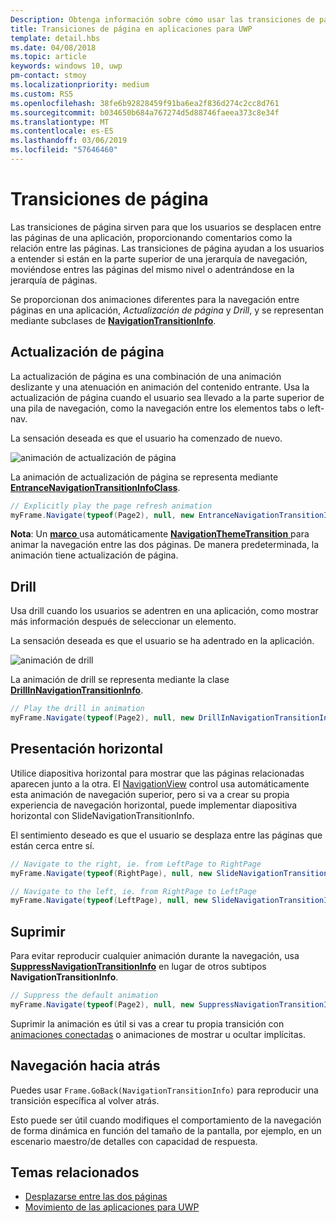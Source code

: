 ```yaml
---
Description: Obtenga información sobre cómo usar las transiciones de página en sus aplicaciones para UWP.
title: Transiciones de página en aplicaciones para UWP
template: detail.hbs
ms.date: 04/08/2018
ms.topic: article
keywords: windows 10, uwp
pm-contact: stmoy
ms.localizationpriority: medium
ms.custom: RS5
ms.openlocfilehash: 38fe6b92828459f91ba6ea2f836d274c2cc8d761
ms.sourcegitcommit: b034650b684a767274d5d88746faeea373c8e34f
ms.translationtype: MT
ms.contentlocale: es-ES
ms.lasthandoff: 03/06/2019
ms.locfileid: "57646460"
---
```

# <a name="page-transitions"></a>Transiciones de página

Las transiciones de página sirven para que los usuarios se desplacen entre las páginas de una aplicación, proporcionando comentarios como la relación entre las páginas. Las transiciones de página ayudan a los usuarios a entender si están en la parte superior de una jerarquía de navegación, moviéndose entres las páginas del mismo nivel o adentrándose en la jerarquía de páginas.

Se proporcionan dos animaciones diferentes para la navegación entre páginas en una aplicación, *Actualización de página* y *Drill*, y se representan mediante subclases de [**NavigationTransitionInfo**](https://docs.microsoft.com/uwp/api/windows.ui.xaml.media.animation.navigationtransitioninfo).

## <a name="page-refresh"></a>Actualización de página

La actualización de página es una combinación de una animación deslizante y una atenuación en animación del contenido entrante. Usa la actualización de página cuando el usuario sea llevado a la parte superior de una pila de navegación, como la navegación entre los elementos tabs o left-nav.

La sensación deseada es que el usuario ha comenzado de nuevo.

![animación de actualización de página](images/page-refresh.gif)

La animación de actualización de página se representa mediante [**EntranceNavigationTransitionInfoClass**](https://docs.microsoft.com/uwp/api/windows.ui.xaml.media.animation.entrancenavigationtransitioninfo).

```csharp
// Explicitly play the page refresh animation
myFrame.Navigate(typeof(Page2), null, new EntranceNavigationTransitionInfo());

```

**Nota**: Un [ **marco** ](https://docs.microsoft.com/uwp/api/windows.ui.xaml.controls.frame) usa automáticamente [ **NavigationThemeTransition** ](https://docs.microsoft.com/uwp/api/windows.ui.xaml.media.animation.navigationthemetransition) para animar la navegación entre las dos páginas. De manera predeterminada, la animación tiene actualización de página.

## <a name="drill"></a>Drill

Usa drill cuando los usuarios se adentren en una aplicación, como mostrar más información después de seleccionar un elemento.

La sensación deseada es que el usuario se ha adentrado en la aplicación.

![animación de drill](images/drill.gif)

La animación de drill se representa mediante la clase [**DrillInNavigationTransitionInfo**](https://docs.microsoft.com/uwp/api/windows.ui.xaml.media.animation.drillinnavigationtransitioninfo).

```csharp
// Play the drill in animation
myFrame.Navigate(typeof(Page2), null, new DrillInNavigationTransitionInfo());
```

## <a name="horizontal-slide"></a>Presentación horizontal

Utilice diapositiva horizontal para mostrar que las páginas relacionadas aparecen junto a la otra. El [NavigationView](../controls-and-patterns/navigationview.md) control usa automáticamente esta animación de navegación superior, pero si va a crear su propia experiencia de navegación horizontal, puede implementar diapositiva horizontal con SlideNavigationTransitionInfo.

El sentimiento deseado es que el usuario se desplaza entre las páginas que están cerca entre sí. 

```csharp
// Navigate to the right, ie. from LeftPage to RightPage
myFrame.Navigate(typeof(RightPage), null, new SlideNavigationTransitionInfo() { SlideNavigationTransitionEffect.FromRight } );

// Navigate to the left, ie. from RightPage to LeftPage
myFrame.Navigate(typeof(LeftPage), null, new SlideNavigationTransitionInfo() { SlideNavigationTransitionEffect.FromLeft } );
```

## <a name="suppress"></a>Suprimir

Para evitar reproducir cualquier animación durante la navegación, usa [**SuppressNavigationTransitionInfo**](https://docs.microsoft.com/uwp/api/windows.ui.xaml.media.animation.suppressnavigationtransitioninfo) en lugar de otros subtipos **NavigationTransitionInfo**.

```csharp
// Suppress the default animation
myFrame.Navigate(typeof(Page2), null, new SuppressNavigationTransitionInfo());
```

Suprimir la animación es útil si vas a crear tu propia transición con [animaciones conectadas](connected-animation.md) o animaciones de mostrar u ocultar implícitas.

## <a name="backwards-navigation"></a>Navegación hacia atrás

Puedes usar `Frame.GoBack(NavigationTransitionInfo)` para reproducir una transición específica al volver atrás.

Esto puede ser útil cuando modifiques el comportamiento de la navegación de forma dinámica en función del tamaño de la pantalla, por ejemplo, en un escenario maestro/de detalles con capacidad de respuesta.

## <a name="related-topics"></a>Temas relacionados

- [Desplazarse entre las dos páginas](../basics/navigate-between-two-pages.md)
- [Movimiento de las aplicaciones para UWP](index.md)
